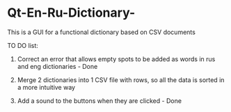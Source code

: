 # Qt-En-Ru-Dictionary-
This is a GUI for a functional dictionary based on CSV documents


TO DO list: 

1. Correct an error that allows empty spots to be added as words in rus and eng dictionaries - Done

2. Merge 2 dictionaries into 1 CSV file with rows, so all the data is sorted in a more intuitive way

3. Add a sound to the buttons when they are clicked - Done